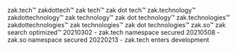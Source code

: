 zak.tech™ zakdottech™ zak tech™ zak dot tech™
zak.technology™ zakdottechnology™ zak technology™ zak dot technology™ 
zak.technologies™ zakdottechnologies™ zak technologies™ zak dot technologies™
zak.so™ zak search optimized™
20210302 - zak.tech namespace secured
20210508 - zak.so namespace secured
20220213 - zak.tech enters development
<!---
More to come
--->
